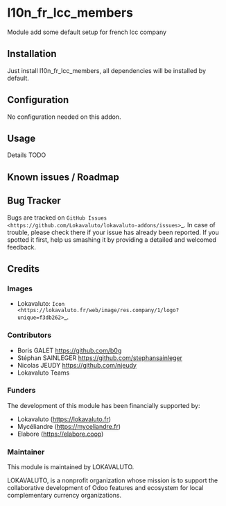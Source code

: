 # l10n_fr_lcc_members

Module add some default setup for french lcc company

## Installation

Just install l10n_fr_lcc_members, all dependencies will be installed by default.

## Configuration

No configuration needed on this addon.

## Usage

Details TODO

## Known issues / Roadmap

## Bug Tracker

Bugs are tracked on `GitHub Issues
<https://github.com/Lokavaluto/lokavaluto-addons/issues>`_. In case of trouble, please
check there if your issue has already been reported. If you spotted it first,
help us smashing it by providing a detailed and welcomed feedback.

## Credits

### Images

* Lokavaluto: `Icon <https://lokavaluto.fr/web/image/res.company/1/logo?unique=f3db262>`_.

### Contributors

* Boris GALET <https://github.com/b0g>
* Stéphan SAINLEGER <https://github.com/stephansainleger>
* Nicolas JEUDY <https://github.com/njeudy>
* Lokavaluto Teams

### Funders

The development of this module has been financially supported by:

* Lokavaluto (https://lokavaluto.fr)
* Mycéliandre (https://myceliandre.fr)
* Elabore (https://elabore.coop)

### Maintainer

This module is maintained by LOKAVALUTO.

LOKAVALUTO, is a nonprofit organization whose
mission is to support the collaborative development of Odoo features and ecosystem for local complementary currency organizations.